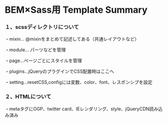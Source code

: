 # BEM×Sass用 Template Summary
### １、scssディレクトリについて  

・mixin...  @mixinをまとめて記述してある（共通レイアウトなど）  

・module... パーツなどを管理  
  
・page...ページごとにスタイルを管理  
  
・plugins...jQueryのプラグインでCSS配置時はここへ  
  
・setting...resetCSS,configには変数、color、font、レスポンシブを設定  

### ２、HTMLについて
・metaタグにOGP、twitter card、IEレンダリング、style、jQueryCDN読み込み済み
